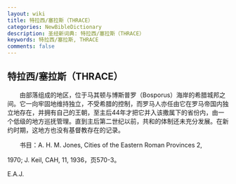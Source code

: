 ```yaml
---
layout: wiki
title: 特拉西/塞拉斯（THRACE）
categories: NewBibleDictionary
description: 圣经新词典: 特拉西/塞拉斯（THRACE）
keywords: 特拉西/塞拉斯, THRACE
comments: false
---
```


## 特拉西/塞拉斯（THRACE）

　　由部落组成的地区，位于马其顿与博斯普罗（Bosporus）海岸的希腊城邦之间。它一向牢固地维持独立，不受希腊的控制，而罗马人亦任由它在罗马帝国内独立地存在，并拥有自己的王朝，至主后44年才把它并入该撒属下的省份内，由一个低级的地方巡抚管理。直到主后第二世纪以前，共和的体制还未充分发展。在新约时期，这地方也没有基督教存在的记录。

　　书目：A. H. M. Jones, Cities of the Eastern Roman Provinces 2,

1970; J. Keil, CAH, 11, 1936，页570-3。

E.A.J.








